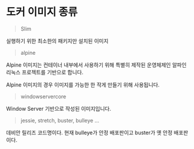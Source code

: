# 도커 이미지 종류

> Slim

실행하기 위한 최소한의 패키지만 설치된 이미지

> alpine

Alpine 이미지는 컨테이너 내부에서 사용하기 위해 특별히 제작된 운영체제인 알파인 리눅스 프로젝트를 기반으로 합니다.

Alpine 이미지의 경우 이미지를 가능한 한 작게 만들기 위해 사용됩니다.

> windowservercore

Window Server 기반으로 작성된 이미지입니다.

> jessie, stretch, buster, bulleye ...

데비안 릴리즈 코드명이다. 현재 bulleye가 안정 배포판이고 buster가 옛 안정 배포판이다.

